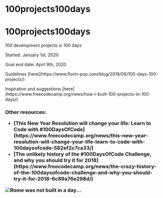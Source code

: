 <h1>100projects100days</h1>

# 100projects100days
100 development projects in 100 days

<p>Started: January 1st, 2020</p>
<p>Goal end date: April 9th, 2020</p>

<p>Guidelines [here](https://www.florin-pop.com/blog/2019/09/100-days-100-projects/)</p>
<p>Inspiration and suggestions [here](https://www.freecodecamp.org/news/how-i-built-100-projects-in-100-days/)</p>

<h3>Other resources:</p>
<ul>
  <li>[This New Year Resolution will change your life: Learn to Code with #100DaysOfCode](https://www.freecodecamp.org/news/this-new-year-resolution-will-change-your-life-learn-to-code-with-100daysofcode-562ef2c7ca33/)</li>
  <li>[The unlikely history of the #100DaysOfCode Challenge, and why you should try it for 2018](https://www.freecodecamp.org/news/the-crazy-history-of-the-100daysofcode-challenge-and-why-you-should-try-it-for-2018-6c89a76e298d/)</li>
</ul>

![Rome was not built in a day...](https://www.wantedinrome.com/i/preview/storage/uploads/2019/11/Visiting_The_Roman_Forum.jpeg "Visiting the Roman Forum")

